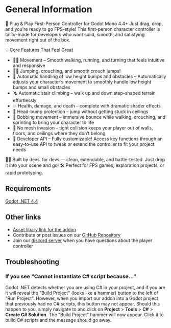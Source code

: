 # General Information

🚀 Plug & Play First-Person Controller for Godot Mono 4.4+
Just drag, drop, and you're ready to go FPS-style! This first-person character controller is tailor-made for developers who want solid, smooth, and satisfying movement right out of the box.

💡 Core Features That Feel Great

* 🏃‍♂️ Movement – Smooth walking, running, and turning that feels intuitive and responsive
* 🧍‍♂️ Jumping, crouching, and smooth crouch jumps!
* 🔧 Automatic handling of low height bumps and obstacles – Automatically adjusts your character’s movement to smoothly handle low height bumps and small obstacles
* 🪜 Automatic stair climbing – walk up and down step-shaped terrain effortlessly
* 💥 Health, damage, and death – complete with dramatic shader effects
* 🤸 Head-bump protection – jump without getting stuck in ceilings
* 🎢 Bobbing movement – immersive bounce while walking, crouching, and sprinting to bring your character to life
* 🚫 No mesh invasion – tight collision keeps your player out of walls, floors, and ceilings where they don’t belong
* 🔧 Developer API – Fully customizable! Access key functions through an easy-to-use API to tweak or extend the controller to fit your project needs  

👨‍💻 Built by devs, for devs — clean, extendable, and battle-tested. Just drop it into your scene and go! 🛠️
Perfect for FPS games, exploration projects, or rapid prototyping.  

## Requirements
[Godot .NET 4.4](https://godotengine.org/download/archive/)

## Other links

* [Asset libary link for the addon](https://godotengine.org/asset-library/asset/4020)
* Contribute or post issues on our [GitHub Repository](https://github.com/PolarBears-studio/player-controller) 
* Join our [discord server](https://discord.com/channels/1165743149621182605/1368527596907790347) when you have questions about the player controller

## Troubleshooting

### If you see "Cannot instantiate C# script because..."

Godot .NET detects whether you are using C# in your project, and if you are it will reveal the "Build Project" (looks like a hammer) button to the left of "Run Project". However, when you import our addon into a Godot project that previously had no C# scripts, this button may not appear. Should this happen to you, simply navigate to and click on **Project** > **Tools** > **C#** > **Create C# Solution**. The "Build Project" hammer will now appear. Click it to build C# scripts and the message should go away.
